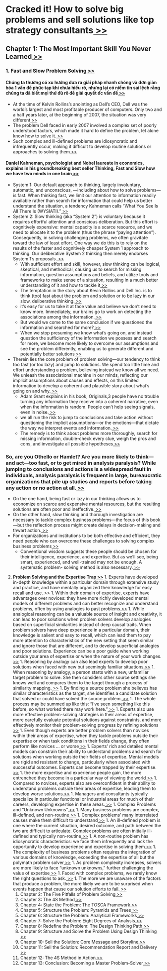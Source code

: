 # Cracked it! How to solve big problems and sell solutions like top strategy consultants[ >>](marginnote3app://note/D609EA3F-84C6-4E2B-8014-3AA1BA820ACE)


## Chapter 1: The Most Important Skill You Never Learned[ >>](marginnote3app://note/358BDEDC-5647-4C38-B98C-E1021005AFBF)

### 1. **Fast and Slow Problem Solving[ >>](marginnote3app://note/CA94F99E-F82A-4A3D-BEFC-22111F2BE03D)**
#### Chúng ta thường có xu hướng đưa ra giải pháp nhanh chóng và đơn giản hóa 1 vấn đề phức tạp khi chưa hiểu rõ, nhưng lại có niềm tin sai lệch rằng chúng ta đã biết mọi thứ đủ rõ để giải quyết đc vấn đề[ >>](marginnote3app://note/410A8E47-C3BE-43F2-9488-82E84730C940)

* At the time of Kelvin Rollins’s anointing as Dell’s CEO, Dell was the world’s largest and most profitable producer of computers. Only two and a half years later, at the beginning of 2007, the situation was very different[ >>](marginnote3app://note/67E02AB9-2B1F-4696-871B-0D045DF55F92)
* The problem Dell faced in early 2007 involved a complex set of poorly understood factors, which made it hard to define the problem, let alone know how to solve it.[ >>](marginnote3app://note/AC9C6B3A-F72A-4900-8553-173E27607BDC)
* Such complex and ill-defined problems are idiosyncratic and infrequently occur, making it difficult to develop routine solutions or approaches to solving them[ >>](marginnote3app://note/8A8D20AF-9F15-436A-AFCB-D49FD946DA54)

#### Daniel Kahneman, psychologist and Nobel laureate in economics, explains in his groundbreaking best seller Thinking, Fast and Slow how we have two minds in one brain[ >>](marginnote3app://note/CA76AB97-FFCE-460D-8308-BD69AD751F9B)

* System 1: Our default approach to thinking,  largely involuntary, automatic, and unconscious, —including about how to solve problems—is fast. When thinking fast, we limit our attention to information readily available rather than search for information that could help us better understand the situation, a tendency Kahneman calls “What You See Is All There Is (WYSIATI).”[ >>](marginnote3app://note/08CC348D-6203-47C6-AE78-7D1AAC67E8CC)
* System 2: Slow thinking (aka “System 2”) is voluntary because it requires effortful attention and conscious deliberation. But this effort is cognitively expensive: mental capacity is a scarce resource, and we need to allocate it to the problem (thus the phrase “paying attention”). Consequently, in solving challenging problems, we often gravitate toward the law of least effort. One way we do this is to rely on the results of the faster and cognitively cheaper System 1 approach to thinking. Our deliberative System 2 thinking then merely endorses System 1’s proposals.[ >>](marginnote3app://note/B059419E-CCB6-440C-9B25-BEE15C255137)
    * With sufficient effort and skill, however, slow thinking can be logical, skeptical, and methodical, causing us to search for missing information, question assumptions and beliefs, and utilize tools and frameworks to make sense of a situation, resulting in a much better understanding of it and how to tackle it[ >>](marginnote3app://note/46188D5F-8C95-4205-9B17-FCA13A029358)
    * The temptation in the story about Kevin Rollins and Dell Inc. is to think (too) fast about the problem and solution or to be lazy in our slow, deliberative thinking.[ >>](marginnote3app://note/FA133905-D6BA-40C5-AC09-C32417C7A90C)
    * it’s easy for us to take it at face value and believe we don’t need to know more. Immediately, our brains go to work on detecting the associations among the information.[ >>](marginnote3app://note/CEE76601-A292-4560-8F36-6E81A0B3DCFD)
    * But would we come to the same conclusion if we questioned the information and searched for more?[ >>](marginnote3app://note/F70143F2-DF8C-4DEC-9840-02832E910160)
    * When we stop presuming we know what’s going on, and instead question the sufficiency of the information we possess and search for more, we become more likely to overcome our assumptions and see the problem differently, enabling us to generate different and potentially better solutions[ >>](marginnote3app://note/C2A3EAF8-C5BD-4442-98FB-C0B2597763F6)
* Therein lies the core problem of problem solving—our tendency to think too fast (or too lazy) and jump to solutions. We spend too little time and effort understanding a problem, believing instead we know all we need. We unleash the associational machine in our minds, reflecting our implicit assumptions about causes and effects, on this limited information to develop a coherent and plausible story about what’s going on and why.[ >>](marginnote3app://note/F60219A5-C57F-409D-A4E1-41B8895DA160)
    * Adam Grant explains in his book, Originals,3 people have no trouble turning any information they receive into a coherent narrative, even when the information is random. People can’t help seeing signals, even in noise.[ >>](marginnote3app://note/3E2E8DE4-D319-4858-95B3-3E91B955252F)
    * we all run the risk to jump to conclusions and take action without questioning the implicit assumptions—or the emotions—that dictate the way we interpret events and information.[ >>](marginnote3app://note/57E7FF38-51C2-4DD9-93B5-979DAD1EBAD1)
    * The remedy is to think about problems more thoroughly, search for missing information, double-check every clue, weigh the pros and cons, and investigate all possible hypotheses[ >>](marginnote3app://note/CFBE1B30-15F3-4AD6-86EF-0A80A549C6E2)


### So, are you Othello or Hamlet? Are you more likely to think—and act—too fast, or to get mired in analysis paralysis? While jumping to conclusions and actions is a widespread fault in individuals, analysis paralysis is frequent in large, bureaucratic organizations that pile up studies and reports before taking any action or no action at all.[ >>](marginnote3app://note/22384922-4CAA-4BD4-9766-6E32292D1A1F)



* On the one hand, being fast or lazy in our thinking allows us to economize on scarce and expensive mental resources, but the resulting solutions are often poor and ineffective.[ >>](marginnote3app://note/934F7C4C-595B-48F5-A351-5A11DED1F6A2)
* On the other hand, slow thinking and thorough investigation are necessary to tackle complex business problems—the focus of this book—but the reflection process might create delays in decision-making and thwart action.[ >>](marginnote3app://note/0F0F6A61-C340-4D27-9BC1-3B3057EC3F68)
* For organizations and institutions to be both effective and efficient, they need people who can overcome these challenges to solving complex business problems[ >>](marginnote3app://note/9B132329-3BD8-47FE-9875-72CA3AADDB3C)
    * Conventional wisdom suggests these people should be chosen for their intelligence, experience, and expertise. But as we’ll see, being smart, experienced, and well-trained may not be enough. A systematic problem- solving method is also necessary.[ >>](marginnote3app://note/8566EF68-D56A-4EE1-899B-62E9E3ECAA58)
2. **Problem Solving and the Expertise Trap[ >>](marginnote3app://note/39A9F30C-32D7-4AFA-8BC7-C5D705708711)**
            1. Experts have developed in-depth knowledge within a particular domain through extensive study and practice, and have mentally organized their knowledge for easy recall and use.[ >>](marginnote3app://note/6FAC87B0-77D6-46CF-BB27-B629C85CCA22)
                1. Within their domain of expertise, experts have advantages over novices: they have more richly developed mental models of different problems and can better recognize and understand problems, often by using analogies to past problems[ >>](marginnote3app://note/A03C8225-D3A2-417B-9B78-959178B6B672)
                    1. While analogical reasoning can be a valuable source of insight and creativity, it can lead to poor solutions when problem solvers develop analogies based on superficial similarities instead of deep causal traits. When problem solvers have deep experience in a particular domain, their knowledge is salient and easy to recall, which can lead them to pay more attention to characteristics of the new setting that seem similar and ignore those that are different, and to develop superficial analogies and poor solutions. Experience can be a poor guide when working outside your area of expertise or when the nature of your work changes.[ >>](marginnote3app://note/32C01F7E-579B-46E7-B24A-AB1405843CC6)
                        1. Reasoning by analogy can also lead experts to develop poor solutions when faced with new but seemingly familiar situations[ >>](marginnote3app://note/CB1DACFE-E9C0-477D-854F-A7D01B031F1E)
                        1. When reasoning by analogy, a person starts with a new, unfamiliar target problem to solve. She then considers other source settings she knows well and compares them to the target through a process of similarity mapping.[ >>](marginnote3app://note/C50B14E6-AF94-40B1-AD32-428E5082B0E8)
                        1. By finding a source problem she believes has similar characteristics as the target, she identifies a candidate solution that solved or could have solved the source problem.[ >>](marginnote3app://note/657154F0-4634-4880-ACA3-9083BB8F5403)
                        1. The whole process may be summed up like this: “I’ve seen something like this before, so what worked there may work here.”[ >>](marginnote3app://note/38E490FB-B158-47E4-A906-7AB6CFC282CF)
                1. Experts also use more effective problem-solving strategies in their areas of expertise, more carefully evaluate potential solutions against constraints, and more effectively monitor their problem-solving progress by refining solutions[ >>](marginnote3app://note/12B6E761-ABB8-4E67-8704-E01231066586)
                1. Even though experts are better problem solvers than novices within their areas of expertise, when they tackle problems outside their expertise or when task conditions in their fields change, they often perform like novices … or worse[ >>](marginnote3app://note/39C9FA8C-E78D-4F29-A3C5-F094F51C36B8)
                    1. Experts’ rich and detailed mental models can constrain their ability to understand problems and search for solutions when working outside their fields of expertise. Mental models are rigid and resistant to change, particularly when associated with successful outcomes. Experts can become trapped by their expertise.[ >>](marginnote3app://note/64901E6D-50E8-4BE5-B437-F6DDBD8BBDC7)
                        1. the more expertise and experience people gain, the more entrenched they become in a particular way of viewing the world[ >>](marginnote3app://note/B1F44B66-E816-4016-B4E6-610CDC501D97)
                        1. Compared to novices, experts also are overconfident in their ability to understand problems outside their areas of expertise, leading them to develop worse solutions[ >>](marginnote3app://note/1E438B1B-0283-4CB0-B1AF-43F380A3BE45)
            1. Managers and consultants typically specialize in particular functional or industrial areas for much of their careers, developing expertise in these areas.[ >>](marginnote3app://note/FF47FB89-4055-4B79-BB6C-99FDC8F29485)
        1. Complex Problems and “Unknown Unknowns”[ >>](marginnote3app://note/58746FEF-3647-4888-9F5E-2B378F7A46E1)
            1. Many business problems are complex, ill-defined, and non-routine[ >>](marginnote3app://note/2E172DF7-422B-4ECB-9874-93A16063947A)
                1. Complex problems’ many interrelated causes make them difficult to understand[ >>](marginnote3app://note/D730F770-BCBA-4208-B9A6-861A8B9B7B9D)
                1. An ill-defined problem is one where the current situation, desired outcome, and path between the two are difficult to articulate. Complex problems are often initially ill-defined and typically non-routine[ >>](marginnote3app://note/172729EE-DE3B-4A2F-8506-17FCB5613628)
                1. A non-routine problem has idiosyncratic characteristics: we face them infrequently and lack the opportunity to develop experience and expertise in solving them[ >>](marginnote3app://note/039C15FF-63EE-47A1-B05C-6EF34525C30D)
                1. The complexity of business problems often requires the integration of various domains of knowledge, exceeding the expertise of all but the polymath problem solver[ >>](marginnote3app://note/51BF96D1-3D70-40C8-9C06-9730E3790A07)
            1. As problem complexity increases, solvers are more likely to face “unknown unknowns,” further challenging the value of expertise[ >>](marginnote3app://note/877DBB45-5573-40CC-B9F0-28D36DF376FE)
                1. Faced with complex problems, we rarely know the right questions to ask.[ >>](marginnote3app://note/67EA42F6-7D7B-44C3-B8D4-1CA5F5B16E35)
                1. The more we are unaware of the factors that produce a problem, the more likely we are to be surprised when events happen that cause our solution efforts to fail.[ >>](marginnote3app://note/B3561235-2DB4-4F3F-8407-CBD485BF66EB)
    1. Chapter 2: The Five Pitfalls of Problem Solving[ >>](marginnote3app://note/6DD07AF3-B22F-4162-A6FD-5504EB503E6A)
    1. Chapter 3: The 4S Method[ >>](marginnote3app://note/CD47C7AA-2A93-48C3-AA8C-346143243468)
    1. Chapter 4: State the Problem: The TOSCA Framework[ >>](marginnote3app://note/7435EF3D-71CF-4A7B-87E2-54C1F069490A)
    1. Chapter 5: Structure the Problem: Pyramids and Trees[ >>](marginnote3app://note/3D8677C1-D184-454C-BFE4-669D184E97B8)
    1. Chapter 6: Structure the Problem: Analytical Frameworks[ >>](marginnote3app://note/EF1CC9F7-D34A-4D6C-A503-BB27A9564E07)
    1. Chapter 7: Solve the Problem: Eight Degrees of Analysis[ >>](marginnote3app://note/FC137CCF-2C31-41FE-9632-5A51369DC623)
    1. Chapter 8: Redefine the Problem: The Design Thinking Path[ >>](marginnote3app://note/B4585E01-D260-4779-B0A5-6E62853672C6)
    1. Chapter 9: Structure and Solve the Problem Using Design Thinking[ >>](marginnote3app://note/6C79D917-4F8A-4971-AFE4-424F79CFDD67)
    1. Chapter 10: Sell the Solution: Core Message and Storyline[ >>](marginnote3app://note/DAA57B7B-F32F-4639-B569-289493394F7D)
    1. Chapter 11: Sell the Solution: Recommendation Report and Delivery[ >>](marginnote3app://note/CA0F177F-085E-4AD5-9C65-3FF271E7AABB)
    1. Chapter 12: The 4S Method in Action[ >>](marginnote3app://note/5742AF85-2399-4601-90EA-0071DAF91CE6)
    1. Chapter 13: Conclusion: Becoming a Master Problem-Solver[ >>](marginnote3app://note/8F06308D-46D3-4591-9E1D-6959AE1D9F98)